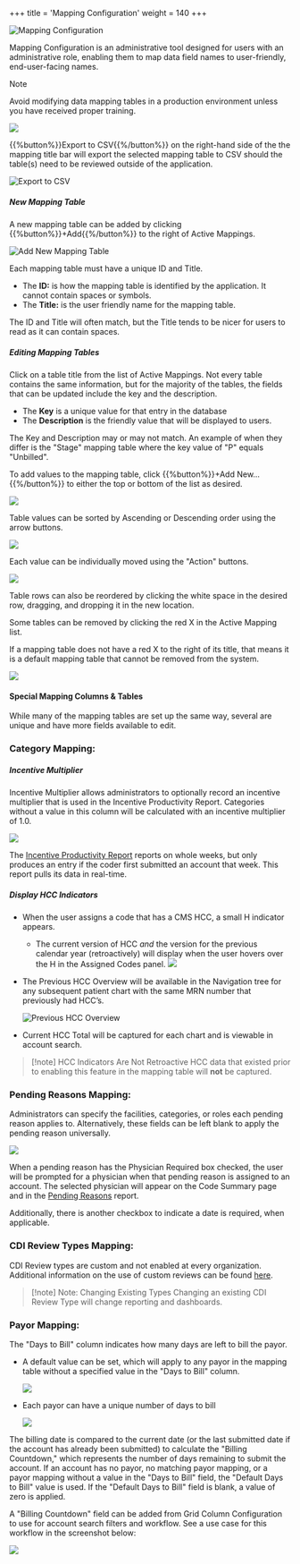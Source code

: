 +++
title = 'Mapping Configuration'
weight = 140
+++

![Mapping Configuration](MappingConfigurartion.png)

Mapping Configuration is an administrative tool designed for users with an administrative role, enabling them to map data field names to user-friendly, end-user-facing names. 

>[!note]
Avoid modifying data mapping tables in a production environment unless you have received proper training.

![](2025-01-24_MappingConfig2.png)

{{%button%}}Export to CSV{{%/button%}} on the right-hand side of the the mapping title bar will export the selected mapping table to CSV should the table(s) need to be reviewed outside of the application.

![Export to CSV](2025-01-24_MappingConfig1.png)

##### New Mapping Table 

A new mapping table can be added by clicking {{%button%}}+Add{{%/button%}} to the right of Active Mappings.

![Add New Mapping Table](AddMapping.png)

Each mapping table must have a unique ID and Title.
- The **ID:** is how the mapping table is identified by the application. It cannot contain spaces or symbols. 
- The **Title:** is the user friendly name for the mapping table.

The ID and Title will often match, but the Title tends to be nicer for users to read as it can contain spaces. 

##### Editing Mapping Tables

Click on a table title from the list of Active Mappings. Not every table contains the same information, but for the majority of the tables, the fields that can be updated include the key and the description. 
- The **Key** is a unique value for that entry in the database
- The **Description** is the friendly value that will be displayed to users. 

The Key and Description may or may not match. An example of when they differ is the "Stage" mapping table where the key value of "P" equals "Unbilled". 

To add values to the mapping table, click {{%button%}}+Add New...{{%/button%}} to either the top or bottom of the list as desired.

![](2025-01-24_MappingConfig4.png)

Table values can be sorted by Ascending or Descending order using the arrow buttons. 

![](2025-01-24_MappingConfig6.png)

Each value can be individually moved using the "Action" buttons.

![](2025-01-24_MappingConfig5.png)

Table rows can also be reordered by clicking the white space in the desired row, dragging, and dropping it in the new location. 

Some tables can be removed by clicking the red X in the Active Mapping list.

If a mapping table does not have a red X to the right of its title, that means it is a default mapping table that cannot be removed from the system. 

![](2025-01-24_MappingConfig3.png)

#### Special Mapping Columns & Tables

While many of the mapping tables are set up the same way, several are unique and have more fields available to edit. 
 
### Category Mapping:

##### Incentive Multiplier

Incentive Multiplier allows administrators to optionally record an incentive multiplier that is used in the Incentive Productivity Report. Categories without a value in this column will be calculated with an incentive multiplier of 1.0.

![](image-541.jpg)

The [Incentive Productivity Report](https://dolbeysystems.github.io/fusion-cac-web-docs/administrative-user-guide/reporting/user-reports/#incentive-productiviy-report) reports on whole weeks, but only produces an entry if the coder first submitted an account that week. This report pulls its data in real-time.

##### Display HCC Indicators

- When the user assigns a code that has a CMS HCC, a small H indicator appears.
  - The current version of HCC *and* the version for the previous calendar year (retroactively) will display when the user hovers over the H in the Assigned Codes panel.
  ![](image-544.jpg)
- The Previous HCC Overview will be available in the Navigation tree for any subsequent patient chart with the same MRN number that previously had HCC’s.
  
  ![Previous HCC Overview](image-545.png)

- Current HCC Total will be captured for each chart and is viewable in account search.

> [!note] HCC Indicators Are Not Retroactive
HCC data that existed prior to enabling this feature in the mapping table will **not** be captured. 


### Pending Reasons Mapping:

Administrators can specify the facilities, categories, or roles each pending reason applies to. Alternatively, these fields can be left blank to apply the pending reason universally. 

![](2025-01-29_MappingConfig7.png)

When a pending reason has the Physician Required box checked, the user will be prompted for a physician when that pending reason is assigned to an account. The selected physician will appear on the Code Summary page and in the [Pending Reasons](https://dolbeysystems.github.io/fusion-cac-web-docs/administrative-user-guide/reporting/user-reports/#pending-reasons-report) report.

 Additionally, there is another checkbox to indicate a date is required, when applicable.

### CDI Review Types Mapping:

CDI Review types are custom and not enabled at every organization. Additional information on the use of custom reviews can be found [here](https://dolbeysystems.github.io/fusion-cac-web-docs/cdi-user-guide/chart-reviews/).

> [!note] Note: Changing Existing Types
Changing an existing CDI Review Type will change reporting and dashboards.

### Payor Mapping:

The "Days to Bill" column indicates how many days are left to bill the payor. 
- A default value can be set, which will apply to any payor in the mapping table without a specified value in the "Days to Bill" column. 

  ![](2025-01-29_MappingConfig8.png)

- Each payor can have a unique number of days to bill

  ![](2025-01-29_MappingConfig9.png)

The billing date is compared to the current date (or the last submitted date if the account has already been submitted) to calculate the "Billing Countdown," which represents the number of days remaining to submit the account. If an account has no payor, no matching payor mapping, or a payor mapping without a value in the "Days to Bill" field, the "Default Days to Bill" value is used. If the "Default Days to Bill" field is blank, a value of zero is applied.

A "Billing Countdown" field can be added from Grid Column Configuration to use
for account search filters and workflow. See a use case for this workflow in the screenshot below:

![](image-547.jpg)
